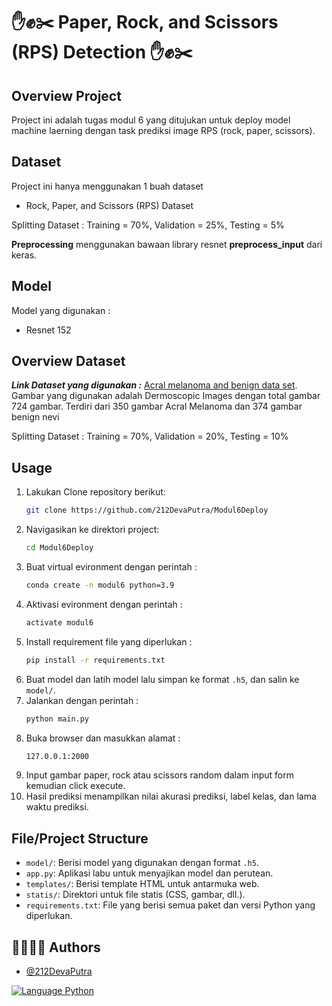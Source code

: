 # ✋✊✂️ Paper, Rock, and Scissors (RPS) Detection ✋✊✂️

## Overview Project
Project ini adalah tugas modul 6 yang ditujukan untuk deploy model machine laerning dengan task prediksi image RPS (rock, paper, scissors).

## Dataset 

Project ini hanya menggunakan 1 buah dataset
- Rock, Paper, and Scissors (RPS) Dataset

Splitting Dataset : Training = 70%, Validation = 25%, Testing = 5%

**Preprocessing** menggunakan bawaan library resnet **preprocess_input** dari keras.

## Model

Model yang digunakan :
- Resnet 152


## Overview Dataset 
***Link Dataset yang digunakan :*** [Acral melanoma and benign data set](https://figshare.com/s/a8c22c09f999f60a81bd).
Gambar yang digunakan adalah Dermoscopic Images dengan total gambar 724 gambar. Terdiri dari 350 gambar Acral Melanoma dan 374 gambar benign nevi

Splitting Dataset : Training = 70%, Validation = 20%, Testing = 10%

## Usage

1. Lakukan Clone repository berikut:
   ```bash
   git clone https://github.com/212DevaPutra/Modul6Deploy
   ```
2. Navigasikan ke direktori project:
   ```bash
   cd Modul6Deploy
   ```
3. Buat virtual evironment dengan perintah :
   ```bash
   conda create -n modul6 python=3.9
   ```
4. Aktivasi evironment dengan perintah :
   ```bash
   activate modul6
   ```
5. Install requirement file yang diperlukan :
   ```bash
   pip install -r requirements.txt
   ```
6. Buat model dan latih model lalu simpan ke format `.h5`, dan salin ke `model/`.
7. Jalankan dengan perintah :
   ```bash
   python main.py
   ```
8. Buka browser dan masukkan alamat :
   ```bash
   127.0.0.1:2000
   ```
9. Input gambar paper, rock atau scissors random dalam input form kemudian click execute.
10. Hasil prediksi menampilkan nilai akurasi prediksi, label kelas, dan lama waktu prediksi.

## File/Project Structure
- `model/`: Berisi model yang digunakan dengan format `.h5`.
- `app.py`: Aplikasi labu untuk menyajikan model dan perutean.
- `templates/`: Berisi template HTML untuk antarmuka web.
- `statis/`: Direktori untuk file statis (CSS, gambar, dll.).
- `requirements.txt`: File yang berisi semua paket dan versi Python yang diperlukan.

## 👩‍💻👩‍💻 Authors

- [@212DevaPutra](https://github.com/212DevaPutra)

<a href="">
  <img alt="Language Python" src="https://img.shields.io/badge/Language-Python-blue" />
</a>
